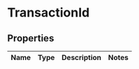 
# TransactionId

## Properties
Name | Type | Description | Notes
------------ | ------------- | ------------- | -------------



